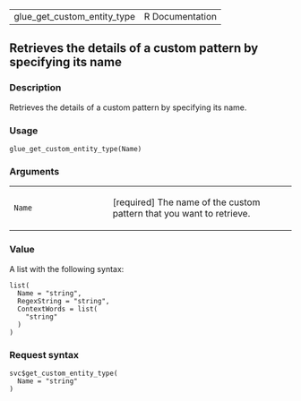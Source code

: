 <table style="width: 100%;">
<tbody>
<tr class="odd">
<td>glue_get_custom_entity_type</td>
<td style="text-align: right;">R Documentation</td>
</tr>
</tbody>
</table>

## Retrieves the details of a custom pattern by specifying its name

### Description

Retrieves the details of a custom pattern by specifying its name.

### Usage

    glue_get_custom_entity_type(Name)

### Arguments

<table>
<colgroup>
<col style="width: 35%" />
<col style="width: 65%" />
</colgroup>
<tbody>
<tr class="odd">
<td><code id="glue_get_custom_entity_type_:_Name">Name</code></td>
<td><p>[required] The name of the custom pattern that you want to
retrieve.</p></td>
</tr>
</tbody>
</table>

### Value

A list with the following syntax:

    list(
      Name = "string",
      RegexString = "string",
      ContextWords = list(
        "string"
      )
    )

### Request syntax

    svc$get_custom_entity_type(
      Name = "string"
    )
